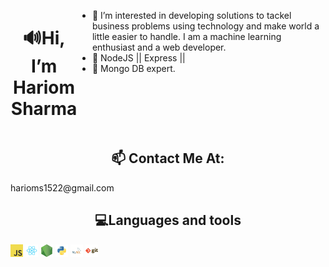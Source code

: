 <div style="display:flex; flex-direction:row">
  <h1 align="center">🔊Hi, I’m <span align="center"> Hariom Sharma </span></h1>
  <div>
    <ul>
      <li>
          👀 I’m interested in developing solutions to tackel business problems using technology and make world a little easier to handle. I am a machine learning                  enthusiast and   a web developer.
      </li>
      <li>
          🌱 NodeJS || Express || 
      </li>
      <li>
          🤞 Mongo DB expert.
      </li>
    </ul>
  </div>
</div>

<h2 align="center">
  📫 Contact Me At:
</h2>
<p>harioms1522@gmail.com</p>

<h2 align="center">
  <strong>💻Languages and tools</strong>
</h2>

<div style="align:center"><code><img height="20" src="https://raw.githubusercontent.com/github/explore/80688e429a7d4ef2fca1e82350fe8e3517d3494d/topics/javascript/javascript.png"></code>
<code><img height="20" src="https://raw.githubusercontent.com/github/explore/80688e429a7d4ef2fca1e82350fe8e3517d3494d/topics/react/react.png"></code>
<code><img height="20" src="https://raw.githubusercontent.com/github/explore/80688e429a7d4ef2fca1e82350fe8e3517d3494d/topics/nodejs/nodejs.png"></code>
<code><img height="20" src="https://raw.githubusercontent.com/github/explore/80688e429a7d4ef2fca1e82350fe8e3517d3494d/topics/python/python.png"></code>
<code><img height="20" src="https://raw.githubusercontent.com/github/explore/80688e429a7d4ef2fca1e82350fe8e3517d3494d/topics/mysql/mysql.png"></code>
<code><img height="20" src="https://raw.githubusercontent.com/github/explore/80688e429a7d4ef2fca1e82350fe8e3517d3494d/topics/git/git.png"></code></div>

<!---
harioms1522/harioms1522 is a ✨ special ✨ repository because its `README.md` (this file) appears on your GitHub profile.
You can click the Preview link to take a look at your changes.
--->
